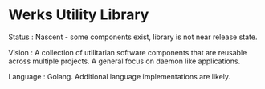 Werks Utility Library
=====================

Status
: Nascent - some components exist, library is not near release state.

Vision
: A collection of utilitarian software components that are reusable
  across multiple projects.  A general focus on daemon like
  applications.

Language
: Golang.  Additional language implementations are likely.
